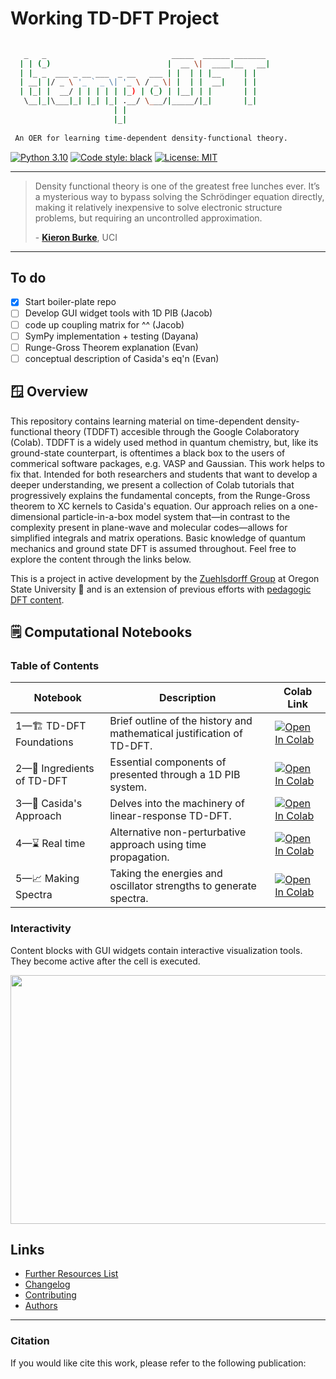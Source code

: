 # Working TD-DFT Project

```bash
 
   _   _                            _____  ______ _______ 
  | | (_)                          |  __ \|  ____|__   __|
  | |_ _  ___ _ __ ___  _ __   ___ | |  | | |__     | |   
  | __| |/ _ \ '_ ` _ \| '_ \ / _ \| |  | |  __|    | |   
  | |_| |  __/ | | | | | |_) | (_) | |__| | |       | |   
   \__|_|\___|_| |_| |_| .__/ \___/|_____/|_|       |_|   
                       | |                                
                       |_|                                
 
 An OER for learning time-dependent density-functional theory.
```

[![Python 3.10](https://img.shields.io/badge/python-3.10-blue.svg)](https://www.python.org/)
[![Code style: black](https://img.shields.io/badge/code%20style-black-000000.svg)](https://github.com/psf/black)
[![License: MIT](https://img.shields.io/badge/License-MIT-yellow.svg)](https://opensource.org/licenses/MIT)

---

> Density functional theory is one of the greatest free lunches ever. It’s a mysterious way to bypass solving the Schrödinger equation directly, making it relatively inexpensive to solve electronic structure problems, but requiring an uncontrolled approximation.
>
> \- [**Kieron Burke**](https://www.chemistryviews.org/details/ezine/10661444/Speeding_Up_DFT_Calculations_with_Machine_Learning/), UCI

---

## To do 
 - [x] Start boiler-plate repo
 - [ ] Develop GUI widget tools with 1D PIB (Jacob)
 - [ ] code up coupling matrix for ^^ (Jacob)
 - [ ] SymPy implementation + testing (Dayana)
 - [ ] Runge-Gross Theorem explanation (Evan)
 - [ ] conceptual description of Casida's eq'n (Evan)

## 🪟 Overview

This repository contains learning material on time-dependent density-functional theory (TDDFT)  accesible through the Google Colaboratory (Colab). TDDFT is a widely used method in quantum chemistry, but, like its ground-state counterpart, is oftentimes a black box to the users of commerical software packages, e.g. VASP and Gaussian. This work helps to fix that. Intended for both researchers and students that want to develop a deeper understanding, we present a collection of Colab tutorials that progressively explains the fundamental concepts, from the Runge-Gross theorem to XC kernels to Casida's equation. Our approach relies on a one-dimensional particle-in-a-box model system that&mdash;in contrast to the complexity present in plane-wave and molecular codes&mdash;allows for simplified integrals and matrix operations. Basic knowledge of quantum mechanics and ground state DFT is assumed throughout. Feel free to explore the content through the links below.

This is a project in active development by the [Zuehlsdorff Group](https://timzuehlsdorff.com/) at Oregon State University 🌳 and is an extension of previous efforts with [pedagogic DFT content](https://github.com/tjz21/DFT_PIB_Code).

## 🗒️ Computational Notebooks

### Table of Contents

| Notebook | Description | Colab Link |
| -------- | ----------- | ---------- |
| 1&mdash;🏗️ TD-DFT Foundations  | Brief outline of the history and mathematical justification of TD-DFT.| [![Open In Colab](https://colab.research.google.com/assets/colab-badge.svg)](https://colab.research.google.com/github/LinusP217/Working_TDDFT/blob/main/notebooks/Notebook1.ipynb)       |
| 2&mdash;🍳 Ingredients of TD-DFT | Essential components of presented through a 1D PIB system. | [![Open In Colab](https://colab.research.google.com/assets/colab-badge.svg)](https://colab.research.google.com/github/LinusP217/Working_TDDFT/blob/main/notebooks/Notebook2.ipynb)       |
| 3&mdash;👨 Casida's Approach | Delves into the machinery of linear-response TD-DFT. | [![Open In Colab](https://colab.research.google.com/assets/colab-badge.svg)](https://colab.research.google.com/github/LinusP217/Working_TDDFT/blob/main/notebooks/Notebook3.ipynb)       |
| 4&mdash;⌛ Real time  | Alternative non-perturbative approach using time propagation. | [![Open In Colab](https://colab.research.google.com/assets/colab-badge.svg)](https://colab.research.google.com/github/LinusP217/Working_TDDFT/blob/main/notebooks/Notebook4.ipynb)       |
| 5&mdash;📈 Making Spectra | Taking the energies and oscillator strengths to generate spectra. | [![Open In Colab](https://colab.research.google.com/assets/colab-badge.svg)](https://colab.research.google.com/github/LinusP217/Working_TDDFT/blob/main/notebooks/Notebook5.ipynb)       |

### Interactivity

Content blocks with GUI widgets contain interactive visualization tools. They become active after the cell is executed.

<div style="text-align:center;">
  <img src="https://github.com/BashirovaD/DFT_code/blob/main/figures/wavefunction_anim.gif" width="700" height="398">
</div>

## Links
 - [Further Resources List]()
 - [Changelog]()
 - [Contributing](https://github.com/LinusP217/Working_TDDFT/blob/main/CONTRIBUTING.md)
 - [Authors](https://github.com/LinusP217/Working_TDDFT/blob/main/AUTHORS)

---

### Citation
If you would like cite this work, please refer to the following publication:
>
>
>

